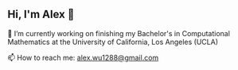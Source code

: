 ## Hi, I'm Alex 👋
🔭 I’m currently working on finishing my Bachelor's in Computational Mathematics at the University of California, Los Angeles (UCLA)

📫 How to reach me: alex.wu1288@gmail.com

<!--
**awu8732/awu8732** is a ✨ _special_ ✨ repository because its `README.md` (this file) appears on your GitHub profile.

Here are some ideas to get you started:

- 🔭 I’m currently working on ...
- 🌱 I’m currently learning ...
- 👯 I’m looking to collaborate on ...
- 🤔 I’m looking for help with ...
- 💬 Ask me about ...
- 📫 How to reach me: ...
- 😄 Pronouns: ...
- ⚡ Fun fact: ...
-->
